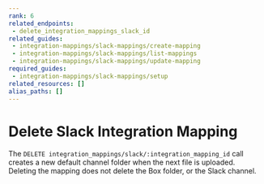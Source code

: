 ```yaml
---
rank: 6
related_endpoints:
 - delete_integration_mappings_slack_id
related_guides:
 - integration-mappings/slack-mappings/create-mapping
 - integration-mappings/slack-mappings/list-mappings
 - integration-mappings/slack-mappings/update-mapping
required_guides:
 - integration-mappings/slack-mappings/setup
related_resources: []
alias_paths: []
---
```


# Delete Slack Integration Mapping

The `DELETE integration_mappings/slack/:integration_mapping_id`
call creates a new default channel folder
when the next file is uploaded.
Deleting the mapping does not delete the Box folder,
or the Slack channel.

<Samples id='delete_integration_mappings_slack' />